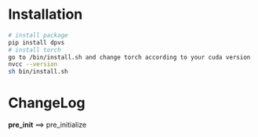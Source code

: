 # Installation
```bash
# install package
pip install dpvs
# install torch
go to /bin/install.sh and change torch according to your cuda version
nvcc --version 
sh bin/install.sh
```




# ChangeLog

__pre_init__ ==> pre_initialize
